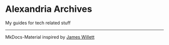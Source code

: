 # Alexandria Archives
My guides for tech related stuff
<br>
<hr>

MkDocs-Material inspired by [James Willett](https://www.youtube.com/watch?v=Q-YA_dA8C20)
